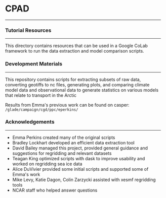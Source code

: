 # CPAD
------

### Tutorial Resources
----------------------
This directory contains resources that can be used in a Google CoLab framework to run the data extraction and model comparison scripts. 

### Development Materials
-------------------------
This repository contains scripts for extracting subsets of raw data, converting geotiffs to nc files, generating plots, and comparing climate model data and observational data to generate statistics on various models that relate to transport in the Arctic

Results from Emma's previous work can be found on casper: `/glade/campaign/cgd/ppc/eperkins/`


### Acknowledgements
---------------------
- Emma Perkins created many of the original scripts
- Bradley Lockhart developed an efficient data extraction tool
- David Bailey managed this project, provided general guidance and suggestions for regridding and relevant datasets
- Teagan King optimized scripts with dask to improve usability and worked on regridding sea ice data
- Alice DuVivier provided some initial scripts and supported some of Emma's work
- Mike Levy, Katie Dagon, Colin Zarzycki assisted with xesmf regridding tools
- NCAR staff who helped answer questions
